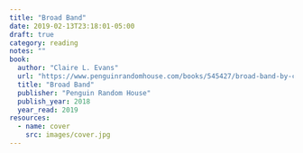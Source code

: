 ```yaml
---
title: "Broad Band"
date: 2019-02-13T23:18:01-05:00
draft: true
category: reading
notes: ""
book:
  author: "Claire L. Evans"
  url: "https://www.penguinrandomhouse.com/books/545427/broad-band-by-claire-l-evans/9780735211759/"
  title: "Broad Band"
  publisher: "Penguin Random House"
  publish_year: 2018
  year_read: 2019
resources:
  - name: cover
    src: images/cover.jpg
---
```


